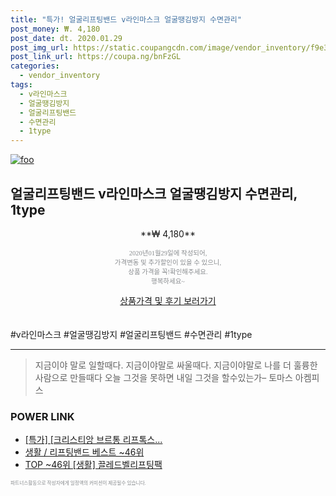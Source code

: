 ```yaml
--- 
title: "특가! 얼굴리프팅밴드 v라인마스크 얼굴땡김방지 수면관리" 
post_money: ₩. 4,180 
post_date: dt. 2020.01.29 
post_img_url: https://static.coupangcdn.com/image/vendor_inventory/f9e3/352f3f713b20fba23c35ef8c8b4a28bcaf84494eba1327296e2bdb1d24a5.jpg 
post_link_url: https://coupa.ng/bnFzGL 
categories: 
  - vendor_inventory 
tags: 
  - v라인마스크 
  - 얼굴땡김방지 
  - 얼굴리프팅밴드 
  - 수면관리 
  - 1type 
--- 
```

[![foo](https://static.coupangcdn.com/image/vendor_inventory/f9e3/352f3f713b20fba23c35ef8c8b4a28bcaf84494eba1327296e2bdb1d24a5.jpg)](https://coupa.ng/bnFzGL) 

## 얼굴리프팅밴드 v라인마스크 얼굴땡김방지 수면관리, 1type 
<p style="text-align: center;">**₩ 4,180**</p> 
<p style="text-align: center;"><span style="color: #898c8f; font-family: Georgia,Times,serif; font-size: 0.75em;">2020년01월29일에 작성되어, <br>가격변동 및 추가할인이 있을 수 있으니,<br> 상품 가격을 꼭!확인해주세요.<br>행복하세요~</span> 
</p>	 
<div markdown="0" style="text-align: center;"><a href="https://coupa.ng/bnFzGL" class="btn btn--success">상품가격 및 후기 보러가기</a></div> 
<br><br> 
  #v라인마스크 #얼굴땡김방지 #얼굴리프팅밴드 #수면관리 #1type 
<hr> 

> 지금이야 말로 일할때다. 지금이야말로 싸울때다. 지금이야말로 나를 더 훌륭한 사람으로 만들때다 오늘 그것을 못하면 내일 그것을 할수있는가–  토마스 아켐피스 


### POWER LINK

* <a href="https://blog.naver.com/an0733/221786456965" target="_blank">[특가] [크리스티앙 브르통 리프톡스...</a>
* <a href="https://blog.naver.com/santokki14/221788334638" target="_blank">생활 / 리프팅밴드 베스트 ~46위</a>
* <a href="https://blog.naver.com/an0733/221789835031" target="_blank"> TOP ~46위 [생활] 끌레드벨리프팅팩</a>

<span style="color: #898c8f; font-family: Georgia,Times,serif; font-size: 0.55em;">파트너스활동으로 작성자에게 일정액의 커미션이 제공될수 있습니다.</span> 
